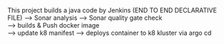 This project builds a java code by Jenkins (END TO END DECLARATIVE FILE)
						 --> Sonar analysis 
							--> Sonar quality gate check  
						   	 	--> builds & Push docker image  
								 	--> update k8 manifest 
							    	 		--> deploys container to k8 kluster via argo cd
